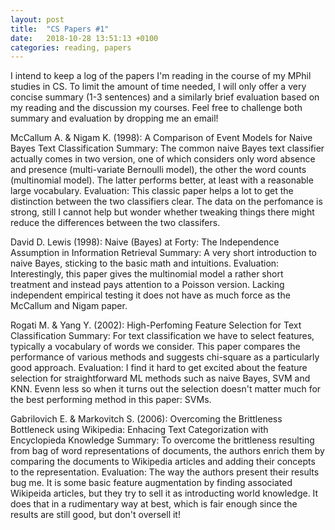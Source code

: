 ```yaml
---
layout: post
title:  "CS Papers #1"
date:   2018-10-28 13:51:13 +0100
categories: reading, papers
---
```


I intend to keep a log of the papers I'm reading in the course of my MPhil studies in CS. To limit the amount of time needed, I will only offer a very concise summary (1-3 sentences) and a similarly brief evaluation based on my reading and the discussion my courses. Feel free to challenge both summary and evaluation by dropping me an email!


McCallum A. & Nigam K. (1998): A Comparison of Event Models for Naive Bayes Text Classification
Summary: The common naive Bayes text classifier actually comes in two version, one of which considers only word absence and presence (multi-variate Bernoulli model), the other the word counts (multinomial model). The latter performs better, at least with a reasonable large vocabulary.
Evaluation: This classic paper helps a lot to get the distinction between the two classifiers clear. The data on the perfomance is strong, still I cannot help but wonder whether tweaking things there might reduce the differences between the two classifers.

David D. Lewis (1998): Naive (Bayes) at Forty: The Independence Assumption in Information Retrieval
Summary: A very short introduction to naive Bayes, sticking to the basic math and intuitions.
Evaluation: Interestingly, this paper gives the multinomial model a rather short treatment and instead pays attention to a Poisson version. Lacking independent empirical testing it does not have as much force as the McCallum and Nigam paper.

Rogati M. & Yang Y. (2002): High-Perfoming Feature Selection for Text Classification
Summary: For text classification we have to select features, typically a vocabulary of words we consider. This paper compares the performance of various methods and suggests chi-square as a particularly good approach. 
Evaluation: I find it hard to get excited about the feature selection for straightforward ML methods such as naive Bayes, SVM and KNN. Evenn less so when it turns out the selection doesn't matter much for the best performing method in this paper: SVMs.

Gabrilovich E. & Markovitch S. (2006): Overcoming the Brittleness Bottleneck using Wikipedia: Enhacing Text Categorization with Encyclopieda Knowledge
Summary: To overcome the brittleness resulting from bag of word representations of documents, the authors enrich them by comparing the documents to Wikipedia articles and adding their concepts to the representation.
Evaluation: The way the authors present their results bug me. It is some basic feature augmentation by finding associated Wikipeida articles, but they try to sell it as introducting world knowledge. It does that in a rudimentary way at best, which is fair enough since the results are still good, but don't oversell it!